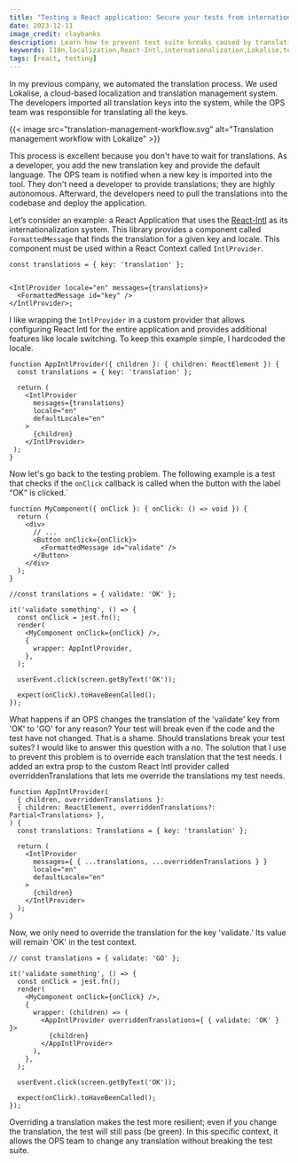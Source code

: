 ```yaml
---
title: "Testing a React application: Secure your tests from internationalization impact"
date: 2023-12-11
image_credit: claybanks
description: Learn how to prevent test suite breaks caused by translation changes through an innovative solution, ensuring resilience and flexibility in your testing approach.
keywords: I18n,localization,React-Intl,internationalization,Lokalise,testing,React testing,Jest,React Context,React,Typescript,Javascript
tags: [react, testing]
---
```


In my previous company, we automated the translation process. We used Lokalise, a cloud-based localization and translation management system. The developers imported all translation keys into the system, while the OPS team was responsible for translating all the keys.

{{< image src="translation-management-workflow.svg" alt="Translation management workflow with Lokalize" >}}

This process is excellent because you don't have to wait for translations. As a developer, you add the new translation key and provide the default language. The OPS team is notified when a new key is imported into the tool. They don't need a developer to provide translations; they are highly autonomous. Afterward, the developers need to pull the translations into the codebase and deploy the application.

Let’s consider an example: a React Application that uses the [React-Intl](https://github.com/formatjs/formatjs) as its internationalization system. This library provides a component called `FormattedMessage` that finds the translation for a given key and locale. This component must be used within a React Context called `IntlProvider`.

```tsx
const translations = { key: 'translation' };


<IntlProvider locale="en" messages={translations}>
  <FormattedMessage id="key" />
</IntlProvider>;
```

I like wrapping the `IntlProvider` in a custom provider that allows configuring React Intl for the entire application and provides additional features like locale switching. To keep this example simple, I hardcoded the locale.

```tsx
function AppIntlProvider({ children }: { children: ReactElement }) {
  const translations = { key: 'translation' };
 
  return (
    <IntlProvider
      messages={translations}
      locale="en"
      defaultLocale="en"
    >
      {children}
    </IntlProvider>
 );
}
```

Now let's go back to the testing problem. The following example is a test that checks if the `onClick` callback is called when the button with the label “OK” is clicked.`

```tsx
function MyComponent({ onClick }: { onClick: () => void }) {
  return (
    <div>
      // ...
      <Button onClick={onClick}>
        <FormattedMessage id="validate" />
      </Button>
    </div>
  );
}

//const translations = { validate: 'OK' };

it('validate something', () => {
  const onClick = jest.fn();
  render(
    <MyComponent onClick={onClick} />,
    {
      wrapper: AppIntlProvider,
    },
  );
 
  userEvent.click(screen.getByText('OK'));
 
  expect(onClick).toHaveBeenCalled();
});
```

What happens if an OPS changes the translation of the 'validate' key from 'OK' to 'GO' for any reason? Your test will break even if the code and the test have not changed. That is a shame. Should translations break your test suites? I would like to answer this question with a no.
The solution that I use to prevent this problem is to override each translation that the test needs. I added an extra prop to the custom React Intl provider called overriddenTranslations that lets me override the translations my test needs.

```tsx
function AppIntlProvider(
  { children, overriddenTranslations }:
  { children: ReactElement, overriddenTranslations?: Partial<Translations> },
) {
  const translations: Translations = { key: 'translation' };
 
  return (
    <IntlProvider
      messages={ { ...translations, ...overriddenTranslations } }
      locale="en"
      defaultLocale="en"
    >
      {children}
    </IntlProvider>
  );
}
```

Now, we only need to override the translation for the key 'validate.' Its value will remain 'OK' in the test context.

```tsx
// const translations = { validate: 'GO' };

it('validate something', () => {
  const onClick = jest.fn();
  render(
    <MyComponent onClick={onClick} />,
    {
      wrapper: (children) => (
        <AppIntlProvider overriddenTranslations={ { validate: 'OK' } }>
          {children}
        </AppIntlProvider>
      ),
    },
  );
  
  userEvent.click(screen.getByText('OK'));
  
  expect(onClick).toHaveBeenCalled();
});
```

Overriding a translation makes the test more resilient; even if you change the translation, the test will still pass (be green). In this specific context, it allows the OPS team to change any translation without breaking the test suite.
